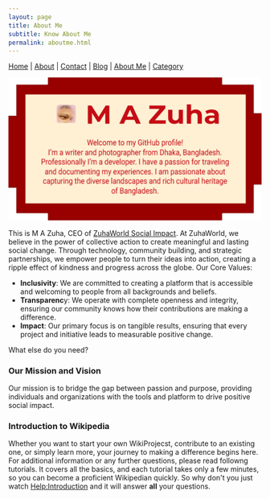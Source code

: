 ```yaml
---
layout: page
title: About Me
subtitle: Know About Me
permalink: aboutme.html
---
```

[Home](/) | [About](./about) | [Contact](./contact) | [Blog](./blog) | [About Me](./aboutme.html) | [Category](./category)

![Social Image](/assets/img/social-image.png)

This is M A Zuha, CEO of [ZuhaWorld Social Impact](https://zuhaworld.com). At ZuhaWorld, we believe in the power of collective action to create meaningful and lasting social change. Through technology, community building, and strategic partnerships, we empower people to turn their ideas into action, creating a ripple effect of kindness and progress across the globe. Our Core Values:

- **Inclusivity**: We are committed to creating a platform that is accessible and welcoming to people from all backgrounds and beliefs.
- **Transparenc**y: We operate with complete openness and integrity, ensuring our community knows how their contributions are making a difference.
- **Impact**: Our primary focus is on tangible results, ensuring that every project and initiative leads to measurable positive change.

What else do you need?

### Our Mission and Vision

Our mission is to bridge the gap between passion and purpose, providing individuals and organizations with the tools and platform to drive positive social impact. 

### Introduction to Wikipedia
Whether you want to start your own WikiProjecst, contribute to an existing one, or simply learn more, your journey to making a difference begins here. For additional information or any further questions, please read followng tutorials. It covers all the basics, and each tutorial takes only a few minutes, so you can become a proficient Wikipedian quickly. So why don't you just watch [Help:Introduction](https://en.wikipedia.org/wiki/Help:Introduction) and it will answer **all** your questions.
